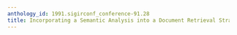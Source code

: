```yaml
---
anthology_id: 1991.sigirconf_conference-91.28
title: Incorporating a Semantic Analysis into a Document Retrieval Strategy
---
```

